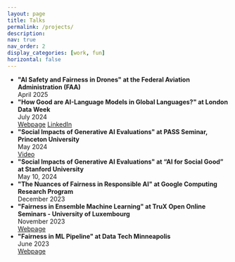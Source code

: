 ```yaml
---
layout: page
title: Talks
permalink: /projects/
description:
nav: true
nav_order: 2
display_categories: [work, fun]
horizontal: false
---
```



- **"AI Safety and Fairness in Drones" at the Federal Aviation Administration (FAA)**  
April 2025  
- **"How Good are AI-Language Models in Global Languages?" at London Data Week**  
July 2024  
[Webpage](https://lu.ma/fl2t9xms) [LinkedIn](https://www.linkedin.com/pulse/global-languages-participation-perspectives-equiano-institute-eswaf/)  
- **"Social Impacts of Generative AI Evaluations" at PASS Seminar, Princeton University**  
May 2024  
[Video](https://www.youtube.com/live/pBShTHNDO-w)      
- **"Social Impacts of Generative AI Evaluations" at “AI for Social Good” at Stanford University**  
May 10, 2024  
- **"The Nuances of Fairness in Responsible AI" at Google Computing Research Program**  
December 2023  
- **"Fairness in Ensemble Machine Learning" at TruX Open Online Seminars - University of Luxembourg**  
November 2023  
[Webpage](https://trustworthy-software.github.io/TOOS/)  
- **"Fairness in ML Pipeline" at Data Tech Minneapolis**    
June 2023  
[Webpage](https://minneanalytics.org/datatech-2023/)       
 
